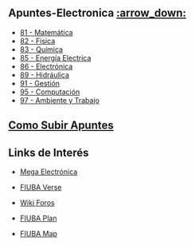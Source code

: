 
<html>
<body>
<h2>Apuntes-Electronica <a href="https://downgit.github.io/#/home?url=https://github.com/Apuntes-FIUBA/Apuntes-Electronica/tree/main">:arrow_down:</a></h2>
<ul>
    <li><a href="81 - Matemática">81 - Matemática</a></li>
    <li><a href="82 - Física">82 - Física</a></li>
    <li><a href="83 - Química">83 - Química</a></li>
    <li><a href="85 - Energía Electrica">85 - Energía Electrica</a></li>
    <li><a href="86 - Electrónica">86 - Electrónica</a></li>
    <li><a href="89 - Hidráulica">89 - Hidráulica</a></li>
    <li><a href="91 - Gestión">91 - Gestión</a></li>
    <li><a href="95 - Computación">95 - Computación</a></li>
    <li><a href="97 - Ambiente y Trabajo">97 - Ambiente y Trabajo</a></li>
</ul>
</body>
</html>

## [Como Subir Apuntes](subir-apuntes.html)


## Links de Interés

- [Mega Electrónica](https://mega.nz/folder/jVwnjCDJ#IcPqdY2XnOKU83iyZ5La4w)

- [FIUBA Verse](https://fiubaverse.github.io/)

- [Wiki Foros](http://wiki.foros-fiuba.com.ar/)

- [FIUBA Plan](https://fede.dm/FIUBA-Plan/)

- [FIUBA Map](https://fede.dm/FIUBA-Map/)

